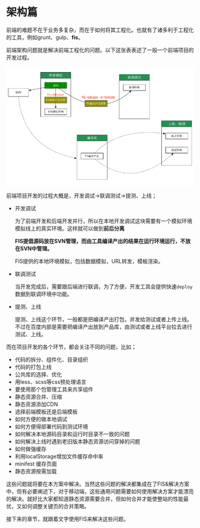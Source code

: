 架构篇
==================

前端的难题不在于业务多复杂，而在于如何将其工程化。也就有了诸多利于工程化的工具，例如grunt、gulp、**fis**。

前端架构问题就是解决前端工程化的问题。以下这张表表述了一般一个前端项目的开发过程。

![开发流程总览](./images/dev.png)

前端项目开发的过程大概是，开发调试->联调测试->提测、上线；

- 开发调试

    为了前端开发和后端开发并行，所以在本地开发调试这块需要有一个模拟环境模拟线上的真实环境。这样就可以做到**前后分离**

    **FIS提倡源码放在SVN管理，而由工具编译产出的结果在运行环境运行，不放在SVN中管理。**

    FIS提供的本地环境模拟，包括数据模拟，URL转发，模板渲染。

- 联调测试

    当开发完成后，需要跟后端进行联调，为了方便，开发工具会提供快速`deploy`数据到联调环境中功能。

- 提测、上线

    提测、上线这个环节，一般都是把编译产出打包，并发给测试或者上传上线。
    不过在百度内部是需要把编译产出放到产品库，由测试或者上线平台拉去进行测试、上线。


而在项目开发的各个环节，都会关注不同的问题，比如；

- 代码的拆分、组件化、目录组织
- 代码的打包上线
- 公共库的选择、优化
- 用less、scss等css预处理语言
- 要使用那个包管理工具来共享组件
- 静态资源合并、压缩
- 静态资源添加CDN
- 选择前端模板还是后端模板
- 如何方便的做本地调试
- 如何方便得部署代码到测试环境
- 如何解决本地源码目录和运行时目录不一致的问题
- 如何解决上线时遇到老旧版本静态资源访问穿掉的问题
- 如何做强缓存
- 利用localStorage增加文件缓存命中率
- minifest 缓存页面
- 静态资源按需加载

这些问题就将要在本方案中解决。当然这些问题的解决都集成在了FIS&解决方案中，但有必要阐述下，对于移动端，这些通用问题需要如何使用解决方案才能漂亮的解决。就好比大家都知道静态资源需要合并，但如何合并才能使整站的性能最优，又如何调整关键页的合并策略。

接下来的章节，就跟着文字使用FIS来解决这些问题。